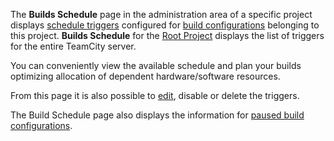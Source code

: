 [//]: # (title: Builds Schedule)
[//]: # (auxiliary-id: Builds Schedule)
The __Builds Schedule__ page in the administration area of a specific project displays [schedule triggers](configuring-schedule-triggers.md) configured for [build configurations](build-configuration.md) belonging to this project. __Builds Schedule__ for the [Root Project](project.md) displays the list of triggers for the entire TeamCity server.

You can conveniently view the available schedule and plan your builds optimizing allocation of dependent hardware/software resources.

From this page it is also possible to [edit](configuring-build-triggers.md), disable or delete the triggers.

The Build Schedule page also displays the information for [paused build configurations](build-configuration.md).
